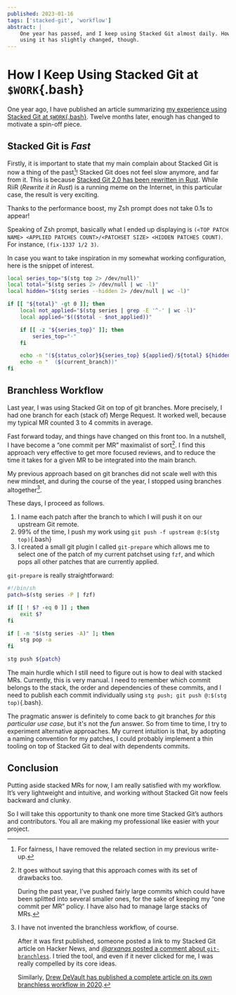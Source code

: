 ```yaml
---
published: 2023-01-16
tags: ['stacked-git', 'workflow']
abstract: |
    One year has passed, and I keep using Stacked Git almost daily. How I am
    using it has slightly changed, though.
---
```


# How I Keep Using Stacked Git at `$WORK`{.bash}

One year ago, I have published an article summarizing [my experience using
Stacked Git at `$WORK`{.bash}](/posts/StackedGit.html). Twelve months later,
enough has changed to motivate a spin-off piece.

## Stacked Git is *Fast*

Firstly, it is important to state that my main complain about
Stacked Git is now a thing of the past[^edit]! Stacked Git does not feel slow
anymore, and far from it. This is because [Stacked Git 2.0 has been rewritten
in Rust](https://github.com/stacked-git/stgit/discussions/185). While RiiR
(*Rewrite it in Rust*) is a running meme on the Internet, in this particular
case, the result is very exciting.

[^edit]: For fairness, I have removed the related section in my previous
    write-up.

Thanks to the performance boost, my Zsh prompt does not take 0.1s to
appear!

Speaking of Zsh prompt, basically what I ended up displaying is `(<TOP PATCH
NAME> <APPLIED PATCHES COUNT>/<PATCHSET SIZE> <HIDDEN PATCHES COUNT)`. For
instance, `(fix-1337 1/2 3)`.

In case you want to take inspiration in my somewhat working configuration, here
is the snippet of interest.

```bash
local series_top="$(stg top 2> /dev/null)"
local total="$(stg series 2> /dev/null | wc -l)"
local hidden="$(stg series --hidden 2> /dev/null | wc -l)"

if [[ "${total}" -gt 0 ]]; then
    local not_applied="$(stg series | grep -E '^-' | wc -l)"
    local applied="$(($total - $not_applied))"

    if [[ -z "${series_top}" ]]; then
        series_top="·"
    fi

    echo -n "(${status_color}${series_top} ${applied}/${total} ${hidden})"
    echo -n "  ($(current_branch))"
fi
```

## Branchless Workflow

Last year, I was using Stacked Git on top of git branches. More precisely, I
had one branch for each (stack of) Merge Request. It worked well, because my
typical MR counted 3 to 4 commits in average.

Fast forward today, and things have changed on this front too. In a nutshell, I
have become a “one commit per MR” maximalist of sort[^onecommit]. I find this
approach very effective to get more focused reviews, and to reduce the time it
takes for a given MR to be integrated into the main branch.

[^onecommit]: It goes without saying that this approach comes with its set of
    drawbacks too.

    During the past year, I’ve pushed fairly large commits which could have
    been splitted into several smaller ones, for the sake of keeping my “one
    commit per MR” policy. I have also had to manage large stacks of MRs.

My previous approach based on git branches did not scale well with
this new mindset, and during the course of the year, I stopped using
branches altogether[^branchless].

[^branchless]: I have not invented the branchless workflow, of
    course.

    After it was first published, someone posted a link to my Stacked Git
    article on Hacker News, and [*@arxanas* posted a comment about
    `git-branchless`](https://news.ycombinator.com/item?id=29959224). I tried
    the tool, and even if it never clicked for me, I was really compelled by
    its core ideas.

    Similarly, [Drew DeVault has published a complete article on its own
    branchless workflow in
    2020](https://drewdevault.com/2020/04/06/My-weird-branchless-git-workflow.html).

These days, I proceed as follows.

1. I name each patch after the branch to which I will push it on our
   upstream Git remote.
2. 99% of the time, I push my work using `git push -f upstream @:$(stg
   top)`{.bash}
3. I created a small git plugin I called `git-prepare` which allows
   me to select one of the patch of my current patchset using `fzf`,
   and which pops all other patches that are currently applied.

`git-prepare` is really straightforward:

```bash
#!/bin/sh
patch=$(stg series -P | fzf)

if [[ ! $? -eq 0 ]] ; then
    exit $?
fi

if [ -n "$(stg series -A)" ]; then
    stg pop -a
fi

stg push ${patch}
```

The main hurdle which I still need to figure out is how to deal with
stacked MRs. Currently, this is very manual. I need to remember
which commit belongs to the stack, the order and dependencies of
these commits, and I need to publish each commit individually using
`stg push; git push @:$(stg top)`{.bash}.

The pragmatic answer is definitely to come back to git branches *for
this particular use case*, but it's not the *fun* answer. So from
time to time, I try to experiment alternative approaches. My current
intuition is that, by adopting a naming convention for my patches, I
could probably implement a thin tooling on top of Stacked Git to
deal with dependents commits.

## Conclusion

Putting aside stacked MRs for now, I am really satisfied with my
workflow. It’s very lightweight and intuitive, and working without
Stacked Git now feels backward and clunky.

So I will take this opportunity to thank one more time Stacked Git’s
authors and contributors. You all are making my professional like
easier with your project.
